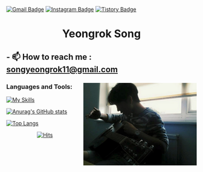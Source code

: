 <div>
 
[![Gmail Badge](https://img.shields.io/badge/Gmail-D14836?style=flat&logo=Gmail&logoColor=white)](mailto:songyeongrok11@gmail.com) 
[![Instagram Badge](https://img.shields.io/badge/Instagram-9c38d1?style=flat&logo=Instagram&logoColor=white)](https://instagram.com/306_song) 
[![Tistory Badge](https://img.shields.io/badge/Tech%20Blog-555263?style=flat&logoColor=white)](https://velog.io/@sicksong)

<h1 align="center">Yeongrok Song</h1>

 ## - 📫 How to reach me : **songyeongrok11@gmail.com**
 
</div>



<div>
<img align="right" alt="" width="300" src="https://github.com/crescentfull/intro/blob/main/1.jpg?raw=true"/>

<h3 align="left">Languages and Tools:</h3>

[![My Skills](https://skillicons.dev/icons?i=java,spring,eclipse,jquery,py,django,flask,vscode,mysql,js,html,css,aws,git,github&perline=8)](https://skillicons.dev)

[![Anurag's GitHub stats](https://github-readme-stats.vercel.app/api?username=crescentfull&count_private=true&include_all_commits=true&show_icons=true&card_width=450&theme=dark)](https://github.com/crescentfull/github-readme-stats)

[![Top Langs](https://github-readme-stats.vercel.app/api/top-langs/?username=crescentfull&theme=dark&card_width=400&layout=compact)](https://github.com/crescentfull/github-readme-stats)

 
<div align="center"> 
 
[![Hits](https://hits.seeyoufarm.com/api/count/incr/badge.svg?url=https%3A%2F%2Fgithub.com%2Fcrescentfull&count_bg=%2379C83D&title_bg=%23555555&icon=&icon_color=%23E7E7E7&title=hits&edge_flat=false)](https://hits.seeyoufarm.com)

</div>
</div>
